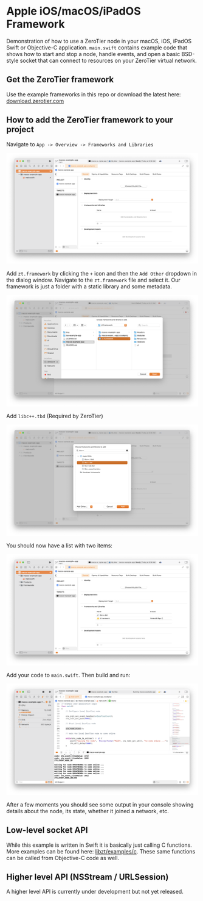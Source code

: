 # Apple iOS/macOS/iPadOS Framework

Demonstration of how to use a ZeroTier node in your macOS, iOS, iPadOS Swift or Objective-C application. `main.swift` contains example code that shows how to start and stop a node, handle events, and open a basic BSD-style socket that can connect to resources on your ZeroTier virtual network.

## Get the ZeroTier framework

Use the example frameworks in this repo or download the latest here: [download.zerotier.com](https://download.zerotier.com/dist/sdk)

## How to add the ZeroTier framework to your project

Navigate to `App -> Overview -> Frameworks and Libraries`

![alt text](./img/0.png "App -> Overview -> Frameworks and Libraries")

Add `zt.framework` by clicking the `+` icon and then the `Add Other` dropdown in the dialog window. Navigate to the `zt.framework` file and select it. Our framework is just a folder with a static library and some metadata.

![alt text](./img/1.png "Add zt.framework")

Add `libc++.tbd` (Required by ZeroTier)

![alt text](./img/2.png "Add libc++.tbd")

You should now have a list with two items:

![alt text](./img/3.png "ZeroTier node running")

Add your code to `main.swift`. Then build and run:

![alt text](./img/4.png "ZeroTier node running")

After a few moments you should see some output in your console showing details about the node, its state, whether it joined a network, etc.

## Low-level socket API

While this example is written in Swift it is basically just calling C functions. More examples can be found here: [libzt/examples/c](https://github.com/zerotier/libzt/tree/main/examples/c). These same functions can be called from Objective-C code as well.

## Higher level API (NSStream / URLSession)

A higher level API is currently under development but not yet released.
